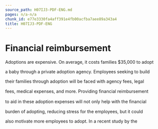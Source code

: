 ```yaml
---
source_path: H07IJ3-PDF-ENG.md
pages: n/a-n/a
chunk_id: e77e3330fa4aff391e4fb00acfba7aee89a343a4
title: H07IJ3-PDF-ENG
---
```

# Financial reimbursement

Adoptions are expensive. On average, it costs families $35,000 to adopt

a baby through a private adoption agency. Employees seeking to build

their families through adoption will be faced with agency fees, legal

fees, medical expenses, and more. Providing ﬁnancial reimbursement

to aid in these adoption expenses will not only help with the ﬁnancial

burden of adopting, reducing stress for the employees, but it could

also motivate more employees to adopt. In a recent study by the
